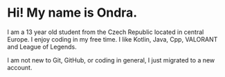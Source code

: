 # Hi! My name is Ondra.  
I am a 13 year old student from the Czech Republic located in central Europe. I enjoy coding in my free time. I like Kotlin, Java, Cpp, VALORANT  
and League of Legends.  
  
I am not new to Git, GitHub, or coding in general, I just migrated to a new account.
